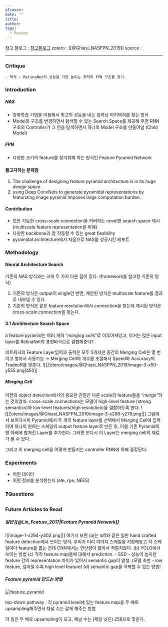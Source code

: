 ```yaml
---
aliases: 
date: ""
title: 
author: 
tags:
  - Review
---
```

참고 블로그 : [참고블로그](https://magmatart.dev/deep%20learning/2019/06/03/NAS-FPN.html)
zotero : [[@Ghiasi_NASFPN_2019]]
source : 

---
### Critique
	- 목적 : RetinaNet의 성능을 가장 높이는 최적의 FPN 구조를 찾기.

### Introduction
##### NAS 
- 강화학습 기법을 이용해서 최고의 성능을 내는 딥러닝 아키텍쳐를 찾는 방식 
- Model의 구조를 변경하면서 탐색할 수 있는 Search Space를 제공해 주면 RNN 구조의 Controller가 그 안을 탐색하면서 하나의 Model 구조를 만들어냄 (Child Model)
##### FPN 
- 다양한 크기의 feature를 찾기위해 하는 방식인 Feature Pyramid Network

#### 풀고자하는 문제점
1. The challenge of designing feature pyramid architecture is in its *huge design space*
2. using Deep ConvNets to generate pyramidal representations by featurizing image pyramid imposes large computation burden.

#### Contribution
- 모든 가능한 cross-scale connection을 커버하는 novel한 search space 제시 (multiscale feature representation을 위해)
- 다양한 backbone과 잘 작동할 수 있는 great flexibility
- pyramidal architecture에서 처음으로 NAS를 성공시킨 레포트

### Methodology
#### Neural Architecture Search
기존의 NAS 방식과는 크게 두 가지 다른 점이 있다. (framework를 참고한 기존의 방식)
1. 기존의 방식은 output이 single인 반면, 제안된 방식은 multiscale feature를 결과로 내보낼 수 있다.
2. 기존의 방식은 같은 feature resolution에서 connection을 찾는데 제시된 방식은 c*ross-scale connection*을 찾는다.
#### 3.1 Architecture Search Space
a feature pyramid는 여러 개의 “*merging cells*”로 이루어져있고, 이거는 많은 input layer를 RetinaNet의 표현바식으로 결합해준다?

네트워크의 Feature Layer입력과 출력은 모두 5개지만 중간의 Merging Cell은 몇 번이고 쌓아서 사용가능 → Merging Cell의 개수를 조절해서  Speed와 Accuracy의 Tradeoff를 맞춘다.
![[Zotero/images/@Ghiasi_NASFPN_2019/image-3-x50-y555.png|450]]
##### Merging Cell
이전의 object detection에서의 중요한 관점은 다른 scale의 feature들을 “*merge*”하는 것이었따. 
cross-scale connections는 모델이 high-level feature (strong semantics)와 low-level features(high resolution)을 결합하도록 한다. 
![[Zotero/images/@Ghiasi_NASFPN_2019/image-3-x298-y279.png|]]
그림에서 보이다시피 Pyramid에서 두 개의 feature layer를 선택해서 Merging Cell에 입력하여 하나의 원하는 스케일의 output feature layer로 만든 후, 이를 기존 Pyramid의 맨 아래에 합쳐진 Layer를 추가한다. 그러면 또다시 이 Layer는 merging cell의 재료가 될 수 있다.

그리고 이 merging cell을 어떻게 만들지는 controller RNN에 의해 결정된다.

### Experiments
- 어떤 데이터
- 어떤 정보를 분석했는지 (ate, rpe, NEES)


### ❓️Questions

### Future Articles to Read




##### 일반 [[@Lin_Feature_2017|Feature Pyramid Network]]
![[image-1-x294-y402.png|]]
여기서 보면 
	(a)는 sift와 같은 일반 hand crafted feature detection에서 쓰이는 방식. 우리가 미리 이미지 스케일을 지정해놓고 각 스케일마다 feature를 뽑는 건데 CNN에서는 연산량이 많아서 적절치않다.
	(b) YOLO에서 쓰이는 방법
	(c) 각각 feature map들에 대해서 prediction. - SSD - 성능이 높지만 feature 간의 representation 차이가 있어서 semantic gap이 발생. (모델 초반 -  low feature, 깊어질 수록 high level feature)
	(d) semantic gap을 극복할 수 있는 방법! 
	


##### Feature pyramid 만드는 방법
![feature_pyramid](https://img1.daumcdn.net/thumb/R1280x0/?scode=mtistory2&fname=https%3A%2F%2Fblog.kakaocdn.net%2Fdn%2F0ela2%2FbtqUsdFXuAe%2FzSFO8k1p1JIbMoz5vWi75k%2Fimg.png)

top-down pathway : 각 pyramid level에 있는 feature map을 두 배로 upsampling해주면서 채널 수는 같게 해주는 방법 

각 층은 두 배로 upsampling이 되고, 채널 수는 (제일 낮은) 256으로 맞춘다. 